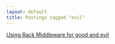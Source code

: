 ```yaml
---
layout: default
title: Postings tagged "evil"
---
```

[Using Rack Middleware for good and evil](http:///2009/05/using-rack-middleware-for-good-and-evil)<br />
